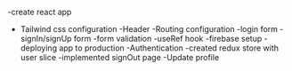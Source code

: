 -create react app

- Tailwind css configuration
  -Header
  -Routing configuration
  -login form
  -signIn/signUp form
  -form validation
  -useRef hook
  -firebase setup
  -deploying app to production
  -Authentication
  -created redux store with user slice
  -implemented signOut page
  -Update profile
